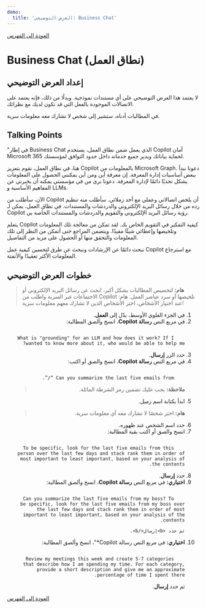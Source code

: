 ```yaml
---
demo:
  title: 'العرض التوضيحي: Business Chat'
---
```


[العودة إلى الفهرس](https://microsoftlearning.github.io/MS-4012-Microsoft-Copilot-Web-Based-Interactive-Experience-for-Executives/)

# Business Chat (نطاق العمل)

## إعداد العرض التوضيحي

لا يعتمد هذا العرض التوضيحي على أي مستندات نموذجية. وبدلًا من ذلك، فإنه يعتمد على الاتصالات الموجودة بالفعل التي قد تكون لديك مع نظرائك. 

في المطالبات أدناه، ستشير إلى شخص لا تشارك معه معلومات سرية.

## Talking Points

"في إطار Business Chat الذي يعمل ضمن نطاق العمل، يستخدم Copilot أمان Microsoft 365 لحماية بياناتك ويدير جميع خدماته داخل حدود التوافق لمؤسستك.

هنا، في نطاق العمل، نقوم بتعزيز Copilot بالمعلومات من Microsoft Graph. دعونا نبدأ ببعض أساسيات إدارة المعرفة. إن معرفة أين ومن أين يمكنني الحصول على المعلومات يشكل تحديًا دائمًا لإدارة المعرفة. دعونا نرى من في مؤسستي يمكنه أن يخبرني عن المفاهيم الأساسية و LLMs.

الآن، سأطلب من Copilot أن يلخص اتصالاتي وعملي مع أحد زملائي. سأطلب منه تنظيم رده من خلال رسائل البريد الإلكتروني والدردشات والمستندات. في نطاق العمل، يمكن لـ Copilot رؤية رسائل البريد الإلكتروني والتقويم والدردشات والمستندات الخاصة بي.

يتعلم Copilot كيفية التفكير في التقويم الخاص بك. لقد تمكن من معالجة تلك المعلومات وتلخيصها وإعطائي شيئًا مفيدًا. ويتضمن المراجع حتى أتمكن من النظر إلى تلك المعلومات والتحقق منها أو الحصول على مزيد من التفاصيل.

نبحث دائمًا عن الإرشادات ونبحث عن طرق لتحسين كيفية عمل Copilot مع استرجاع المعلومات الأكثر تعقيدًا والأتمتة.

## خطوات العرض التوضيحي

> <b>هام:</b> لتخصيص المطالبات بشكل أكبر، ابحث عن رسائل البريد الإلكتروني أو الاجتماعات غير السرية واطلب من Copilot تلخيصها أو سرد عناصر العمل. هام: عند اختيار الأشخاص، اختر الأشخاص الذين لا تشارك معهم معلومات سرية!
<ol dir='rtl'>
<li>
في الجزء العلوي الأوسط، بدّل إلى <b>العمل</b>.
</li>
<li>
في مربع النص <b>رسالة Copilot</b>، انسخ وألصق المطالبة: 
<pre><code>
    What is "grounding" for an LLM and how does it work? If I wanted to know more about it, who would be able to help me?
</code></pre>
</li>
<li>
حدد الزر <b>إرسال</b>.
</li>
<li>
في مربع النص <b>رسالة Copilot</b>، انسخ والصق أو اكتب: 
<pre><code>
    Can you summarize the last five emails from “/”.
</code></pre>

> <b>ملاحظة:</b> يجب عليك تضمين رمز الشرطة المائلة.
</li>
<li>
ابدأ بكتابة اسم زميل.

> <b>هام:</b> اختر شخصًا لا تشارك معه أي معلومات سرية.
</li>
<li>
حدد اسم الشخص عند ظهوره.
</li>
<li>
انسخ والصق أو اكتب بقية المطالبة:

<pre><code>
    To be specific, look for the last five emails from this person over the last few days and stack rank them in order of most important to least important, based on your analysis of the contents.
</code></pre>
</li>
<li>
حدد <b>إرسال</b>.
</li>
<li>
<b>اختياري:</b> في مربع النص <b>رسالة Copilot</b>، انسخ وألصق المطالبة:

<pre><code>
    Can you summarize the last five emails from my boss? To be specific, look for the last five emails from my boss over the last few days and stack rank them in order of most important to least important, based on your analysis of the contents.
</code></pre>

    ثم حدد <b>إرسال</b>.
</li>
<li>
<b>اختياري:</b> في مربع النص رسالة Copilot*"، انسخ وألصق المطالبة:

<pre><code>
    Review my meetings this week and create 5-7 categories that describe how I am spending my time. For each category, provide a short description and give me an approximate percentage of time I spent there.
</code></pre>

ثم حدد <b>إرسال</b>.
</li>
</ol>

[العودة إلى الفهرس](https://microsoftlearning.github.io/MS-4012-Microsoft-Copilot-Web-Based-Interactive-Experience-for-Executives/)

